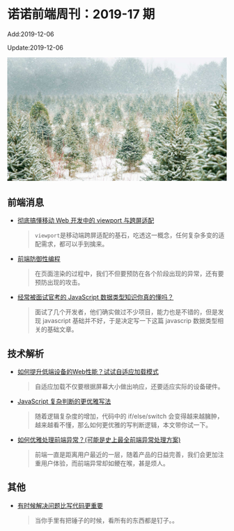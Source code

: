 <!--
 * @Description: weekly-17
 * @Author: zoeblow
 * @Email: wangfuyuan@nnuo.com
 * @Date: 2019-12-06 15:47:30
 * @LastEditors: zoeblow
 * @LastEditTime: 2019-12-14 13:42:38
 * @FilePath: \nuofe-weekly\2019\weekly-17.md
 -->

# 诺诺前端周刊：2019-17 期

Add:2019-12-06

Update:2019-12-06

![201917](../images/2019/201917.jpg)

## 前端消息

- [彻底搞懂移动 Web 开发中的 viewport 与跨屏适配](https://mp.weixin.qq.com/s/1_tUapqVk8QSiQWL6A4EFQ)

  > `viewport`是移动端跨屏适配的基石，吃透这一概念，任何复杂多变的适配需求，都可以手到擒来。

- [前端防御性编程](https://juejin.im/post/5de91d0f51882512400acafd)

  > 在页面渲染的过程中，我们不但要预防在各个阶段出现的异常，还有要预防出现的攻击。

- [经常被面试官考的 JavaScript 数据类型知识你真的懂吗？](https://mp.weixin.qq.com/s/_THIZY4KTa1IlVb4k9qbJg)

  > 面试了几个开发者，他们确实做过不少项目，能力也是不错的，但是发现 javascript 基础并不好，于是决定写一下这篇 javascrip 数据类型相关的基础文章。

## 技术解析

- [如何提升低端设备的Web性能？试试自适应加载模式](https://mp.weixin.qq.com/s/Za9nOQrkQnh4GxgQ9Hz9Xg)

  > 自适应加载不仅要根据屏幕大小做出响应，还要适应实际的设备硬件。

- [JavaScript 复杂判断的更优雅写法](https://juejin.im/post/5bdfef86e51d453bf8051bf8)

  > 随着逻辑复杂度的增加，代码中的 if/else/switch 会变得越来越臃肿，越来越看不懂，那么如何更优雅的写判断逻辑，本文带你试一下。

- [如何优雅处理前端异常？(可能是史上最全前端异常处理方案)](https://mp.weixin.qq.com/s/tuNMu9gpb237uSzdF7Eyww)

  > 前端一直是距离用户最近的一层，随着产品的日益完善，我们会更加注重用户体验，而前端异常却如鲠在喉，甚是烦人。

<!-- ## 业界新闻

- [TypeScript 3.7 Beta 版发布](https://juejin.im/post/5db2537d6fb9a0208b11f94f)

  > 我们很高兴发布 TypeScript 3.7 Beta 版，它包含了 TypeScript 3.7 版本的所有功能。从现在到最后发布之前，我们将修复错误并进一步提高它的性能和稳定性。 -->

## 其他

- [有时候解决问题比写代码更重要](https://mp.weixin.qq.com/s/J1HkrwN7ALyO_XxYo0sheg)

  > 当你手里有把锤子的时候，看所有的东西都是钉子。。
